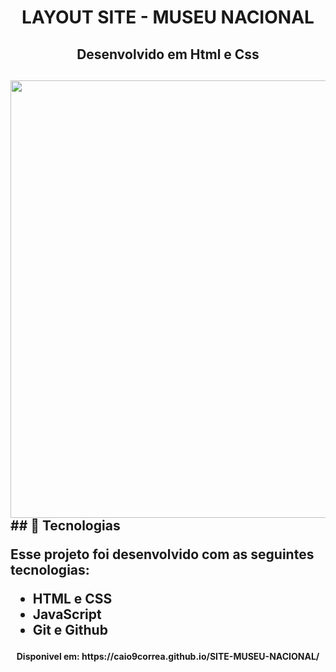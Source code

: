 <h1 align="center"> LAYOUT SITE - MUSEU NACIONAL </h1>
<h2 align="center"> Desenvolvido em Html e Css <h2>
<div align="center">
<img src="https://user-images.githubusercontent.com/74628750/196557270-b2dfdf30-a15c-4fc7-8731-ce1c9f1bc436.png" width="700px" target="_blank"/>
</div>
## 🚀 Tecnologias

Esse projeto foi desenvolvido com as seguintes tecnologias:

- HTML e CSS
- JavaScript
- Git e Github
<h4 align="Center" target="_blank"/> Disponivel em: https://caio9correa.github.io/SITE-MUSEU-NACIONAL/<h4>
